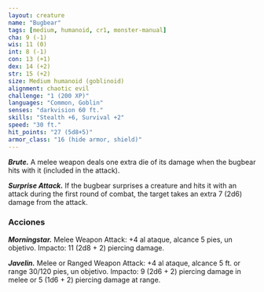 ```yaml
---
layout: creature
name: "Bugbear"
tags: [medium, humanoid, cr1, monster-manual]
cha: 9 (-1)
wis: 11 (0)
int: 8 (-1)
con: 13 (+1)
dex: 14 (+2)
str: 15 (+2)
size: Medium humanoid (goblinoid)
alignment: chaotic evil
challenge: "1 (200 XP)"
languages: "Common, Goblin"
senses: "darkvision 60 ft."
skills: "Stealth +6, Survival +2"
speed: "30 ft."
hit_points: "27 (5d8+5)"
armor_class: "16 (hide armor, shield)"
---
```


***Brute.*** A melee weapon deals one extra die of its damage when the bugbear hits with it (included in the attack).

***Surprise Attack.*** If the bugbear surprises a creature and hits it with an attack during the first round of combat, the target takes an extra 7 (2d6) damage from the attack.

### Acciones

***Morningstar.*** Melee Weapon Attack: +4 al ataque, alcance 5 pies, un objetivo. Impacto: 11 (2d8 + 2) piercing damage.

***Javelin.*** Melee or Ranged Weapon Attack: +4 al ataque, alcance 5 ft. or range 30/120 pies, un objetivo. Impacto: 9 (2d6 + 2) piercing damage in melee or 5 (1d6 + 2) piercing damage at range.